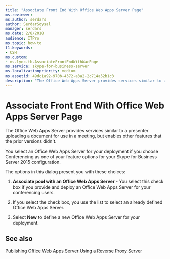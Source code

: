 ```yaml
---
title: "Associate Front End With Office Web Apps Server Page"
ms.reviewer: 
ms.author: serdars
author: SerdarSoysal
manager: serdars
ms.date: 2/8/2018
audience: ITPro
ms.topic: how-to
f1.keywords:
- CSH
ms.custom:
- ms.lync.tb.AssociateFrontEndWithWacPage
ms.service: skype-for-business-server
ms.localizationpriority: medium
ms.assetid: 49dc1a92-970b-4372-a3a2-2c714a52b1c3
description: "The Office Web Apps Server provides services similar to a presenter uploading a document for use in a meeting, but enables other features that the prior versions didn't."
---
```


# Associate Front End With Office Web Apps Server Page

The Office Web Apps Server provides services similar to a presenter uploading a document for use in a meeting, but enables other features that the prior versions didn't.

You select an Office Web Apps Server for your deployment if you choose Conferencing as one of your feature options for your Skype for Business Server 2015 configuration.

The options in this dialog present you with these choices:

1. **Associate pool with an Office Web Apps Server** - You select this check box if you provide and deploy an Office Web Apps Server for your conferencing users.

2. If you select the check box, you use the list to select an already defined Office Web Apps Server.

3. Select **New** to define a new Office Web Apps Server for your deployment.

## See also

[Publishing Office Web Apps Server Using a Reverse Proxy Server](/previous-versions/office/lync-server-2013/lync-server-2013-publishing-office-web-apps-server-using-a-reverse-proxy-server)